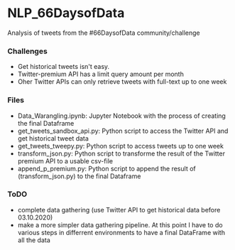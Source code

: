 # NLP_66DaysofData
Analysis of tweets from the #66DaysofData community/challenge

### Challenges
- Get historical tweets isn't easy. 
- Twitter-premium API has a limit query amount per month
- Oher Twitter APIs can only retrieve tweets with full-text up to one week

### Files
- Data_Warangling.ipynb: Jupyter Notebook with the process of creating the final Dataframe
- get_tweets_sandbox_api.py: Python script to access the Twitter API and get historical tweet data
- get_tweets_tweepy.py: Python script to access tweets up to one week
- transform_json.py: Python script to transforme the result of the Twitter premium API to a usable csv-file
- append_p_premium.py: Python script to append the result of (transform_json.py) to the final Dataframe

### ToDO
- complete data gathering (use Twitter API to get historical data before 03.10.2020)
- make a more simpler data gathering pipeline. At this point I have to do various steps in differrent environments to have a final DataFrame with all the data
